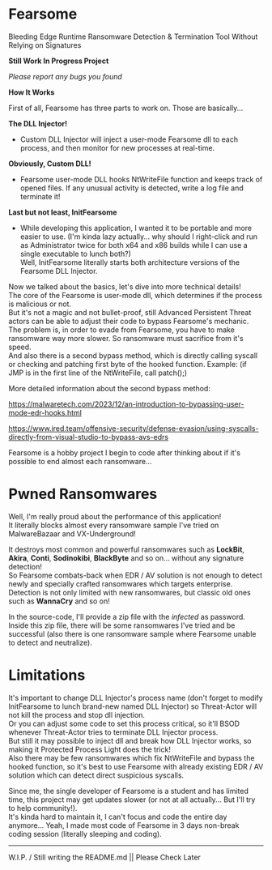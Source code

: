 # Fearsome
Bleeding Edge Runtime Ransomware Detection &amp; Termination Tool Without Relying on Signatures

**Still Work In Progress Project**

*Please report any bugs you found*

**How It Works**

First of all, Fearsome has three parts to work on.
Those are basically...

**The DLL Injector!**
  - Custom DLL Injector will inject a user-mode Fearsome dll to each process, and then monitor for new processes at real-time.

**Obviously, Custom DLL!**
  - Fearsome user-mode DLL hooks NtWriteFile function and keeps track of opened files. If any unusual activity is detected, write a log file and terminate it!

**Last but not least, InitFearsome**

  - While developing this application, I wanted it to be portable and more easier to use. (I'm kinda lazy actually... why should I right-click and run as Administrator twice for both x64 and x86 builds while I can use a single executable to lunch both?)  
  Well, InitFearsome literally starts both architecture versions of the Fearsome DLL Injector.
   
  

Now we talked about the basics, let's dive into more technical details!  
The core of the Fearsome is user-mode dll, which determines if the process is malicious or not.  
But it's not a magic and not bullet-proof, still Advanced Persistent Threat actors can be able to adjust their code to bypass Fearsome's mechanic.  
The problem is, in order to evade from Fearsome, you have to make ransomware way more slower. So ransomware must sacrifice from it's speed.  
And also there is a second bypass method, which is directly calling syscall or checking and patching first byte of the hooked function. Example: (if JMP is in the first line of the NtWriteFile, call patch();)

More detailed information about the second bypass method:

https://malwaretech.com/2023/12/an-introduction-to-bypassing-user-mode-edr-hooks.html

https://www.ired.team/offensive-security/defense-evasion/using-syscalls-directly-from-visual-studio-to-bypass-avs-edrs


Fearsome is a hobby project I begin to code after thinking about if it's possible to end almost each ransomware...


# Pwned Ransomwares
  
  Well, I'm really proud about the performance of this application!  
  It literally blocks almost every ransomware sample I've tried on MalwareBazaar and VX-Underground!
  
  It destroys most common and powerful ransomwares such as **LockBit**, **Akira**, **Conti**, **Sodinokibi**, **BlackByte** and so on... without any signature detection!  
  So Fearsome combats-back when EDR / AV solution is not enough to detect newly and specially crafted ransomwares which targets enterprise.  
  Detection is not only limited with new ransomwares, but classic old ones such as **WannaCry** and so on!  

  In the source-code, I'll provide a zip file with the *infected* as password.  
  Inside this zip file, there will be some ransomwares I've tried and be successful (also there is one ransomware sample where Fearsome unable to detect and neutralize).

# Limitations

  It's important to change DLL Injector's process name (don't forget to modify InitFearsome to lunch brand-new named DLL Injector) so Threat-Actor will not kill the process and stop dll injection.  
  Or you can adjust some code to set this process critical, so it'll BSOD whenever Threat-Actor tries to terminate DLL Injector process.  
  But still it may possible to inject dll and break how DLL Injector works, so making it Protected Process Light does the trick!  
  Also there may be few ransomwares which fix NtWriteFile and bypass the hooked function, so it's best to use Fearsome with already existing EDR / AV solution which can detect direct suspicious syscalls.  

  Since me, the single developer of Fearsome is a student and has limited time, this project may get updates slower (or not at all actually... But I'll try to help community!).  
  It's kinda hard to maintain it, I can't focus and code the entire day anymore... Yeah, I made most code of Fearsome in 3 days non-break coding session (literally sleeping and coding).

  _________________________________________________________
  
  W.I.P. / Still writing the README.md || Please Check Later
